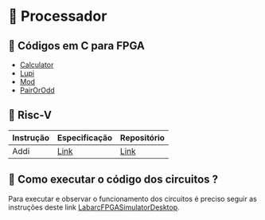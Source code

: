 # 🎈 Processador

## 📌 Códigos em C para FPGA
- [Calculator](Codigos-C/Calculator)
- [Lupi](Codigos-C/Lupi)
- [Mod](Codigos-C/Mod)
- [PairOrOdd](Codigos-C/PairOrOdd)

## 📌 Risc-V
Instrução | Especificação | Repositório
:--------- | :------ | :-------
Addi | [Link](Risc-V/Especificacoes/addi.pdf) | [Link](Risc-V/Instrucoes/Addi) 

## 👀 Como executar o código dos circuitos ?

Para executar e observar o funcionamento dos circuitos é preciso seguir as instruções deste link [LabarcFPGASimulatorDesktop](https://github.com/Icaro-Lima/LabarcFPGASimulatorDesktop).
